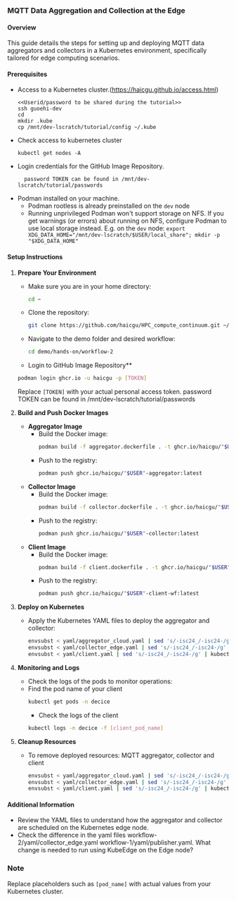 ### MQTT Data Aggregation and Collection at the Edge

#### Overview
This guide details the steps for setting up and deploying MQTT data aggregators and collectors in a Kubernetes environment, specifically tailored for edge computing scenarios.

#### Prerequisites
- Access to a Kubernetes cluster.(https://haicgu.github.io/access.html)
    ```
    <<Userid/password to be shared during the tutorial>>
    ssh guoehi-dev
    cd
    mkdir .kube
    cp /mnt/dev-lscratch/tutorial/config ~/.kube
   ```
- Check access to kubernetes cluster
  ```
  kubectl get nodes -A
   ```
- Login credentials for the GitHub Image Repository.
  ```
    password TOKEN can be found in /mnt/dev-lscratch/tutorial/passwords
   ```
- Podman installed on your machine.
   - Podman rootless is already preinstalled on the `dev` node
   - Running unprivileged Podman won't support storage on NFS. If you get warnings (or errors) about running on NFS, configure Podman to use local storage instead. E.g. on the `dev` node: `export XDG_DATA_HOME="/mnt/dev-lscratch/$USER/local_share"; mkdir -p "$XDG_DATA_HOME"`

#### Setup Instructions

1. **Prepare Your Environment**
   - Make sure you are in your home directory:
     ```bash
     cd ~
     ```
   - Clone the repository:
     ```bash
     git clone https://github.com/haicgu/HPC_compute_continuum.git ~/demo/
     ```
   - Navigate to the demo folder and desired workflow:
     ```bash
     cd demo/hands-on/workflow-2
     ```
   - Login to GitHub Image Repository**
   ```bash
   podman login ghcr.io -u haicgu -p [TOKEN]
   ```
   Replace `[TOKEN]` with your actual personal access token.
   password TOKEN can be found in /mnt/dev-lscratch/tutorial/passwords

3. **Build and Push Docker Images**
   - **Aggregator Image**
     - Build the Docker image:
       ```bash
       podman build -f aggregator.dockerfile . -t ghcr.io/haicgu/"$USER"-aggregator:latest
       ```
     - Push to the registry:
       ```bash
       podman push ghcr.io/haicgu/"$USER"-aggregator:latest
       ```
   - **Collector Image**
     - Build the Docker image:
       ```bash
       podman build -f collector.dockerfile . -t ghcr.io/haicgu/"$USER"-collector:latest
       ```
     - Push to the registry:
       ```bash
       podman push ghcr.io/haicgu/"$USER"-collector:latest
       ```
   - **Client Image**
     - Build the Docker image:
       ```bash
       podman build -f client.dockerfile . -t ghcr.io/haicgu/"$USER"-client-wf:latest
       ```
     - Push to the registry:
       ```bash
       podman push ghcr.io/haicgu/"$USER"-client-wf:latest
       ```

4. **Deploy on Kubernetes**
   - Apply the Kubernetes YAML files to deploy the aggregator and collector:
     ```bash
     envsubst < yaml/aggregator_cloud.yaml | sed 's/-isc24_/-isc24-/g' | kubectl create -f -
     envsubst < yaml/collector_edge.yaml | sed 's/-isc24_/-isc24-/g' | kubectl create -f -
     envsubst < yaml/client.yaml | sed 's/-isc24_/-isc24-/g' | kubectl create -f -
     ```

5. **Monitoring and Logs**
   - Check the logs of the pods to monitor operations:
   - Find the pod name of your client
     ```bash
     kubectl get pods -n decice
     ```
     - Check the logs of the client
     ```bash
     kubectl logs -n decice -f [client_pod_name]
      ```
6. **Cleanup Resources**
   - To remove deployed resources: MQTT aggregator, collector and client
     ```bash
     envsubst < yaml/aggregator_cloud.yaml | sed 's/-isc24_/-isc24-/g' | kubectl delete -f -
     envsubst < yaml/collector_edge.yaml | sed 's/-isc24_/-isc24-/g' | kubectl delete -f -
     envsubst < yaml/client.yaml | sed 's/-isc24_/-isc24-/g' | kubectl delete -f -    
     ```

#### Additional Information
- Review the YAML files to understand how the aggregator and collector are scheduled on the Kubernetes edge node.
- Check the difference in the yaml files workflow-2/yaml/collector_edge.yaml workflow-1/yaml/publisher.yaml. What change is needed to run using KubeEdge on the Edge node?

### Note
Replace placeholders such as `[pod_name]` with actual values from your Kubernetes cluster.

